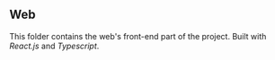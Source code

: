 ## Web

This folder contains the web's front-end part of the project. Built with _React.js_ and _Typescript_.

